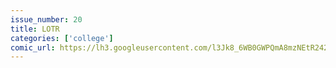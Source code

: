 ```yaml
---
issue_number: 20
title: LOTR
categories: ['college']
comic_url: https://lh3.googleusercontent.com/l3Jk8_6WB0GWPQmA8mzNEtR242b4rkBOD3j1O1wyC4f6s8zBoPa369sr3MX2PxC5el6fD2rwQr9uMddymjX5ZAwO61tFQeYCPpXSyQxMktv8NviODt8cGvCxKDrDZFvYahg0blxU1Q=w1200
---
```

